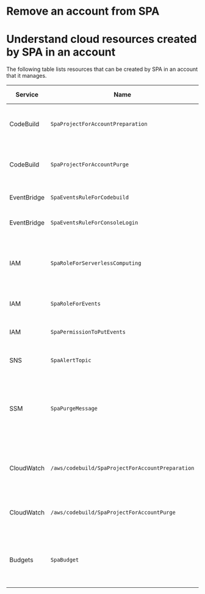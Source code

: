 # Remove an account from SPA

# Understand cloud resources created by SPA in an account

The following table lists resources that can be created by SPA in an account that it manages.

| Service      | Name                                             | Note and comments |
|--------------|--------------------------------------------------|-------------------|
| CodeBuild    | `SpaProjectForAccountPreparation`                | The project that is ran for the periodic preparation of an AWS account |
| CodeBuild    | `SpaProjectForAccountPurge`                      | The project that is ran for the periodic preparation of an AWS account |
| EventBridge  | `SpaEventsRuleForCodebuild`                      | Centralize events related to the CodeBuild |
| EventBridge  | `SpaEventsRuleForConsoleLogin`                   | Centralize events related to console login |
| IAM          | `SpaRoleForServerlessComputing`                  | Role given to serverless computing services triggered by SPA: CodeBuild, ECS and Lambda |
| IAM          | `SpaRoleForEvents`                               | Role given to EventBridge service |
| IAM          | `SpaPermissionToPutEvents`                       | Custom policy attached to the role `SpaRoleForEvents` |
| SNS          | `SpaAlertTopic`                                  | Target SNS topic that can be used for budget alerts |
| SSM          | `SpaPurgeMessage`                                | An item in SSM Parameter Store that logs the last execution of the purge CodeBuild project - Depends on actual `buildspec` content |
| CloudWatch   | `/aws/codebuild/SpaProjectForAccountPreparation` | The CloudWatch log group used for the preparation CodeBuild project |
| CloudWatch   | `/aws/codebuild/SpaProjectForAccountPurge`       | The CloudWatch log group used for the purge CodeBuild project |
| Budgets      | `SpaBudget`                                      | The budget alert that is created and updated by SPA - Depends on actual `buildspec` content |
